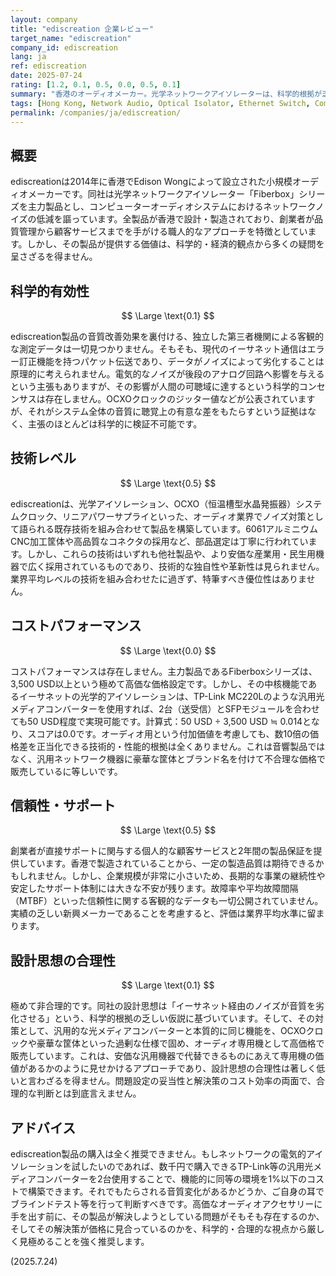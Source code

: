 ```yaml
---
layout: company
title: "ediscreation 企業レビュー"
target_name: "ediscreation"
company_id: ediscreation
lang: ja
ref: ediscreation
date: 2025-07-24
rating: [1.2, 0.1, 0.5, 0.0, 0.5, 0.1]
summary: "香港のオーディオメーカー。光学ネットワークアイソレーターは、科学的根拠が乏しく、汎用技術で代替可能なためコストパフォーマンスは皆無。専用機としての価値は認められない。"
tags: [Hong Kong, Network Audio, Optical Isolator, Ethernet Switch, Computer Audio]
permalink: /companies/ja/ediscreation/
---
```


## 概要

ediscreationは2014年に香港でEdison Wongによって設立された小規模オーディオメーカーです。同社は光学ネットワークアイソレーター「Fiberbox」シリーズを主力製品とし、コンピューターオーディオシステムにおけるネットワークノイズの低減を謳っています。全製品が香港で設計・製造されており、創業者が品質管理から顧客サービスまでを手がける職人的なアプローチを特徴としています。しかし、その製品が提供する価値は、科学的・経済的観点から多くの疑問を呈さざるを得ません。

## 科学的有効性

$$ \Large \text{0.1} $$

ediscreation製品の音質改善効果を裏付ける、独立した第三者機関による客観的な測定データは一切見つかりません。そもそも、現代のイーサネット通信はエラー訂正機能を持つパケット伝送であり、データがノイズによって劣化することは原理的に考えられません。電気的なノイズが後段のアナログ回路へ影響を与えるという主張もありますが、その影響が人間の可聴域に達するという科学的コンセンサスは存在しません。OCXOクロックのジッター値などが公表されていますが、それがシステム全体の音質に聴覚上の有意な差をもたらすという証拠はなく、主張のほとんどは科学的に検証不可能です。

## 技術レベル

$$ \Large \text{0.5} $$

ediscreationは、光学アイソレーション、OCXO（恒温槽型水晶発振器）システムクロック、リニアパワーサプライといった、オーディオ業界でノイズ対策として語られる既存技術を組み合わせて製品を構築しています。6061アルミニウムCNC加工筐体や高品質なコネクタの採用など、部品選定は丁寧に行われています。しかし、これらの技術はいずれも他社製品や、より安価な産業用・民生用機器で広く採用されているものであり、技術的な独自性や革新性は見られません。業界平均レベルの技術を組み合わせたに過ぎず、特筆すべき優位性はありません。

## コストパフォーマンス

$$ \Large \text{0.0} $$

コストパフォーマンスは存在しません。主力製品であるFiberboxシリーズは、3,500 USD以上という極めて高価な価格設定です。しかし、その中核機能であるイーサネットの光学的アイソレーションは、TP-Link MC220Lのような汎用光メディアコンバーターを使用すれば、2台（送受信）とSFPモジュールを合わせても50 USD程度で実現可能です。計算式：50 USD ÷ 3,500 USD ≒ 0.014となり、スコアは0.0です。オーディオ用という付加価値を考慮しても、数10倍の価格差を正当化できる技術的・性能的根拠は全くありません。これは音響製品ではなく、汎用ネットワーク機器に豪華な筐体とブランド名を付けて不合理な価格で販売しているに等しいです。

## 信頼性・サポート

$$ \Large \text{0.5} $$

創業者が直接サポートに関与する個人的な顧客サービスと2年間の製品保証を提供しています。香港で製造されていることから、一定の製造品質は期待できるかもしれません。しかし、企業規模が非常に小さいため、長期的な事業の継続性や安定したサポート体制には大きな不安が残ります。故障率や平均故障間隔（MTBF）といった信頼性に関する客観的なデータも一切公開されていません。実績の乏しい新興メーカーであることを考慮すると、評価は業界平均水準に留まります。

## 設計思想の合理性

$$ \Large \text{0.1} $$

極めて非合理的です。同社の設計思想は「イーサネット経由のノイズが音質を劣化させる」という、科学的根拠の乏しい仮説に基づいています。そして、その対策として、汎用的な光メディアコンバーターと本質的に同じ機能を、OCXOクロックや豪華な筐体といった過剰な仕様で固め、オーディオ専用機として高価格で販売しています。これは、安価な汎用機器で代替できるものにあえて専用機の価値があるかのように見せかけるアプローチであり、設計思想の合理性は著しく低いと言わざるを得ません。問題設定の妥当性と解決策のコスト効率の両面で、合理的な判断とは到底言えません。

## アドバイス

ediscreation製品の購入は全く推奨できません。もしネットワークの電気的アイソレーションを試したいのであれば、数千円で購入できるTP-Link等の汎用光メディアコンバーターを2台使用することで、機能的に同等の環境を1%以下のコストで構築できます。それでもたらされる音質変化があるかどうか、ご自身の耳でブラインドテスト等を行って判断すべきです。高価なオーディオアクセサリーに手を出す前に、その製品が解決しようとしている問題がそもそも存在するのか、そしてその解決策が価格に見合っているのかを、科学的・合理的な視点から厳しく見極めることを強く推奨します。

(2025.7.24)
